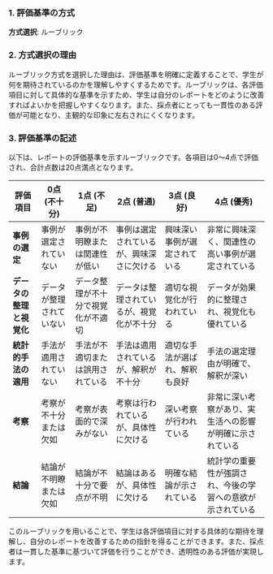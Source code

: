 ### 1. 評価基準の方式
**方式選択**: ルーブリック

### 2. 方式選択の理由
ルーブリック方式を選択した理由は、評価基準を明確に定義することで、学生が何を期待されているのかを理解しやすくするためです。ルーブリックは、各評価項目に対して具体的な基準を示すため、学生は自分のレポートをどのように改善すればよいかを把握しやすくなります。また、採点者にとっても一貫性のある評価が可能となり、主観的な印象に左右されにくくなります。

### 3. 評価基準の記述
以下は、レポートの評価基準を示すルーブリックです。各項目は0〜4点で評価され、合計点数は20点満点となります。

| 評価項目                     | 0点 (不十分) | 1点 (不足) | 2点 (普通) | 3点 (良好) | 4点 (優秀) |
|------------------------------|---------------|-------------|-------------|-------------|-------------|
| **事例の選定**               | 事例が選定されていない | 事例が不明瞭または関連性が低い | 事例は選定されているが、興味深さに欠ける | 興味深い事例が選定されている | 非常に興味深く、関連性の高い事例が選定されている |
| **データの整理と視覚化**     | データが整理されていない | データ整理が不十分で視覚化が不適切 | データは整理されているが、視覚化が不十分 | 適切な視覚化が行われている | データが効果的に整理され、視覚化も優れている |
| **統計的手法の適用**         | 手法が適用されていない | 手法が不適切または誤用されている | 手法は適用されているが、解釈が不十分 | 適切な手法が選ばれ、解釈も良好 | 手法の選定理由が明確で、解釈が深い |
| **考察**                     | 考察が不十分または欠如 | 考察が表面的で深みがない | 考察は行われているが、具体性に欠ける | 深い考察が行われている | 非常に深い考察があり、実生活への影響が明確に示されている |
| **結論**                     | 結論が不明瞭または欠如 | 結論が不十分で要点が不明 | 結論はあるが、具体性に欠ける | 明確な結論が示されている | 統計学の重要性が強調され、今後の学習への意欲が示されている |

このルーブリックを用いることで、学生は各評価項目に対する具体的な期待を理解し、自分のレポートを改善するための指針を得ることができます。また、採点者は一貫した基準に基づいて評価を行うことができ、透明性のある評価が実現します。
